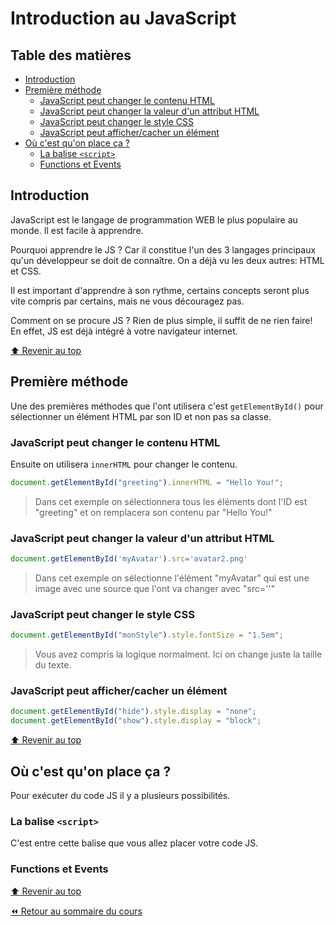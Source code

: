 <!-- omit in toc -->
# Introduction au JavaScript

<!-- omit in toc -->
## Table des matières

- [Introduction](#introduction)
- [Première méthode](#première-méthode)
  - [JavaScript peut changer le contenu HTML](#javascript-peut-changer-le-contenu-html)
  - [JavaScript peut changer la valeur d'un attribut HTML](#javascript-peut-changer-la-valeur-dun-attribut-html)
  - [JavaScript peut changer le style CSS](#javascript-peut-changer-le-style-css)
  - [JavaScript peut afficher/cacher un élément](#javascript-peut-affichercacher-un-élément)
- [Où c'est qu'on place ça ?](#où-cest-quon-place-ça-)
  - [La balise `<script>`](#la-balise-script)
  - [Functions et Events](#functions-et-events)

## Introduction

JavaScript est le langage de programmation WEB le plus populaire au monde. Il est facile à apprendre.

Pourquoi apprendre le JS ? Car il constitue l'un des 3 langages principaux qu'un développeur se doit de connaître. On  a déjà vu les deux autres: HTML et CSS.

Il est important d'apprendre à son rythme, certains concepts seront plus vite compris par certains, mais ne vous découragez pas.

Comment on se procure JS ? Rien de plus simple, il suffit de ne rien faire! En effet, JS est déjà intégré à votre navigateur internet.

[:arrow_up: Revenir au top](#table-des-matières)

## Première méthode

Une des premières méthodes que l'ont utilisera c'est `getElementById()` pour sélectionner un élément HTML par son ID et non pas sa classe.

### JavaScript peut changer le contenu HTML

 Ensuite on utilisera `innerHTML` pour changer le contenu.

```js
document.getElementById("greeting").innerHTML = "Hello You!";
```

> Dans cet exemple on sélectionnera tous les éléments dont l'ID est "greeting" et on remplacera son contenu par "Hello You!"


### JavaScript peut changer la valeur d'un attribut HTML

```js
document.getElementById('myAvatar').src='avatar2.png'
```

> Dans cet exemple on sélectionne l'élément "myAvatar" qui est une image avec une source que l'ont va changer avec "src=''"

### JavaScript peut changer le style CSS

```js
document.getElementById("monStyle").style.fontSize = "1.5em";
```

> Vous avez compris la logique normalment. Ici on change juste la taille du texte.

### JavaScript peut afficher/cacher un élément

```js
document.getElementById("hide").style.display = "none";
document.getElementById("show").style.display = "block";
```

[:arrow_up: Revenir au top](#table-des-matières)

## Où c'est qu'on place ça ?

Pour exécuter du code JS il y a plusieurs possibilités.

### La balise `<script>`

C'est entre cette balise que vous allez placer votre code JS.

### Functions et Events

[:arrow_up: Revenir au top](#table-des-matières)

[:rewind: Retour au sommaire du cours](./README.md#table-des-matières)
